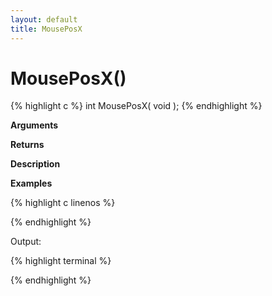 ```yaml
---
layout: default
title: MousePosX
---
```


# MousePosX()

{% highlight c %}
int MousePosX( void );
{% endhighlight %}

**Arguments**

**Returns**

**Description**

**Examples**

{% highlight c linenos %}

{% endhighlight %}

Output:

{% highlight terminal %}

{% endhighlight %}
